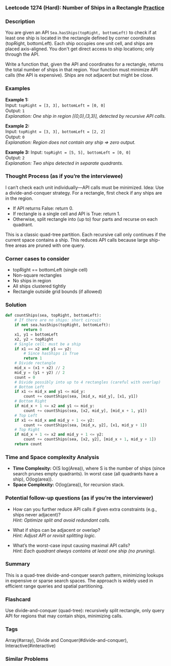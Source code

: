### Leetcode 1274 (Hard): Number of Ships in a Rectangle [Practice](https://leetcode.com/problems/number-of-ships-in-a-rectangle)

### Description  
You are given an API `Sea.hasShips(topRight, bottomLeft)` to check if at least one ship is located in the rectangle defined by corner coordinates (topRight, bottomLeft). Each ship occupies one unit cell, and ships are placed axis-aligned. You don't get direct access to ship locations; only through the API.

Write a function that, given the API and coordinates for a rectangle, returns the total number of ships in that region. Your function must minimize API calls (the API is expensive). Ships are not adjacent but might be close.

### Examples  
**Example 1:**  
Input: `topRight = [3, 3], bottomLeft = [0, 0]`  
Output: `1`  
*Explanation: One ship in region [(0,0),(3,3)], detected by recursive API calls.*

**Example 2:**  
Input: `topRight = [3, 3], bottomLeft = [2, 2]`  
Output: `0`  
*Explanation: Region does not contain any ship => zero output.*

**Example 3:**
Input: `topRight = [5, 5], bottomLeft = [0, 0]`  
Output: `2`  
*Explanation: Two ships detected in separate quadrants.*

### Thought Process (as if you’re the interviewee)  

I can’t check each unit individually—API calls must be minimized.
Idea: Use a divide-and-conquer strategy. For a rectangle, first check if any ships are in the region.
- If API returns False: return 0.
- If rectangle is a single cell and API is True: return 1.
- Otherwise, split rectangle into (up to) four parts and recurse on each quadrant.

This is a classic quad-tree partition. Each recursive call only continues if the current space contains a ship. This reduces API calls because large ship-free areas are pruned with one query.

### Corner cases to consider  
- topRight == bottomLeft (single cell)
- Non-square rectangles
- No ships in region
- All ships clustered tightly
- Rectangle outside grid bounds (if allowed)

### Solution

```python
def countShips(sea, topRight, bottomLeft):
    # If there are no ships: short circuit
    if not sea.hasShips(topRight, bottomLeft):
        return 0
    x1, y1 = bottomLeft
    x2, y2 = topRight
    # Single cell: must be a ship
    if x1 == x2 and y1 == y2:
        # Since hasShips is True
        return 1
    # Divide rectangle
    mid_x = (x1 + x2) // 2
    mid_y = (y1 + y2) // 2
    count = 0
    # Divide possibly into up to 4 rectangles (careful with overlap)
    # Bottom Left
    if x1 <= mid_x and y1 <= mid_y:
        count += countShips(sea, [mid_x, mid_y], [x1, y1])
    # Bottom Right
    if mid_x + 1 <= x2 and y1 <= mid_y:
        count += countShips(sea, [x2, mid_y], [mid_x + 1, y1])
    # Top Left
    if x1 <= mid_x and mid_y + 1 <= y2:
        count += countShips(sea, [mid_x, y2], [x1, mid_y + 1])
    # Top Right
    if mid_x + 1 <= x2 and mid_y + 1 <= y2:
        count += countShips(sea, [x2, y2], [mid_x + 1, mid_y + 1])
    return count
```

### Time and Space complexity Analysis  

- **Time Complexity:** O(S log(Area)), where S is the number of ships (since search prunes empty quadrants). In worst case (all quadrants have a ship), O(log(area)).
- **Space Complexity:** O(log(area)), for recursion stack.

### Potential follow-up questions (as if you’re the interviewer)  

- How can you further reduce API calls if given extra constraints (e.g., ships never adjacent)?  
  *Hint: Optimize split and avoid redundant calls.*

- What if ships can be adjacent or overlap?  
  *Hint: Adjust API or revisit splitting logic.*

- What’s the worst-case input causing maximal API calls?  
  *Hint: Each quadrant always contains at least one ship (no pruning).* 

### Summary
This is a quad-tree divide-and-conquer search pattern, minimizing lookups in expensive or sparse search spaces. The approach is widely used in efficient range queries and spatial partitioning.


### Flashcard
Use divide-and-conquer (quad-tree): recursively split rectangle, only query API for regions that may contain ships, minimizing calls.

### Tags
Array(#array), Divide and Conquer(#divide-and-conquer), Interactive(#interactive)

### Similar Problems
